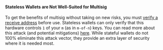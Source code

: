 #### Stateless Wallets are Not Well-Suited for Multisig
To get the benefits of multisig without taking on new risks, you must [verify a receive address](verify-receive-address/) before use.
Stateless wallets can only verify that this hardware controls `1` of your `m` (as in `m-of-n`) keys.
You can read more about this attack (and potential mitigations) [here](/known-issues/verify-receive-address).
While stateful wallets do not 100% eliminate this attack vector, they provide an extra layer of security where it is needed most.

